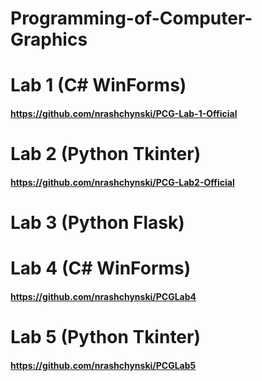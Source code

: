 # Programming-of-Computer-Graphics

# Lab 1 (C# WinForms)
#### https://github.com/nrashchynski/PCG-Lab-1-Official
# Lab 2 (Python Tkinter)
#### https://github.com/nrashchynski/PCG-Lab2-Official
# Lab 3 (Python Flask)

# Lab 4 (C# WinForms)
#### https://github.com/nrashchynski/PCGLab4
# Lab 5 (Python Tkinter)
#### https://github.com/nrashchynski/PCGLab5
